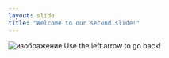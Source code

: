 ```yaml
---
layout: slide
title: "Welcome to our second slide!"
---
```

![изображение](https://user-images.githubusercontent.com/55026070/154533173-9a3de226-0be9-4418-8ddd-312c83ad231d.png)
Use the left arrow to go back!
